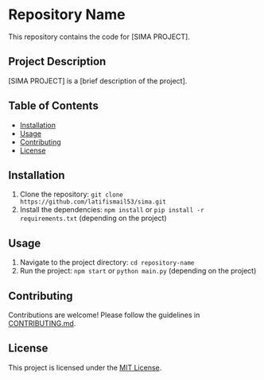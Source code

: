 # Repository Name

This repository contains the code for [SIMA PROJECT].

## Project Description

[SIMA PROJECT] is a [brief description of the project].

## Table of Contents

- [Installation](#installation)
- [Usage](#usage)
- [Contributing](#contributing)
- [License](#license)

## Installation

1. Clone the repository: `git clone https://github.com/latifismail53/sima.git`
2. Install the dependencies: `npm install` or `pip install -r requirements.txt` (depending on the project)

## Usage

1. Navigate to the project directory: `cd repository-name`
2. Run the project: `npm start` or `python main.py` (depending on the project)

## Contributing

Contributions are welcome! Please follow the guidelines in [CONTRIBUTING.md](CONTRIBUTING.md).

## License

This project is licensed under the [MIT License](LICENSE).
